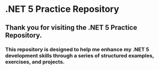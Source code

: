 # .NET 5 Practice Repository

## Thank you for visiting the .NET 5 Practice Repository.
### This repository is designed to help me enhance my .NET 5 development skills through a series of structured examples, exercises, and projects.
